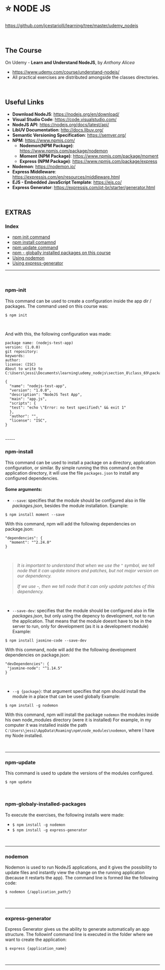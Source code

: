 # :star: NODE JS 
https://github.com/jcestariolli/learning/tree/master/udemy_nodejs

<br/>

## The Course
On Udemy - **Learn and Understand NodeJS**, by *Anthony Alicea*
* https://www.udemy.com/course/understand-nodejs/
* All practical exercises are distributed amongside the classes directories.

<br/>

## Useful Links
* **Download NodeJS**: https://nodejs.org/en/download/
* **Visual Studio Code**: https://code.visualstudio.com/
* **NodeJS API**: https://nodejs.org/docs/latest/api/
* **LibUV Documentation**: http://docs.libuv.org/
* **Semantic Versioning Specification**: https://semver.org/
* **NPM**: https://www.npmjs.com/
  * **Nodemon(NPM Package)**: https://www.npmjs.com/package/nodemon
  * **Moment (NPM Package)**: https://www.npmjs.com/package/moment
  * **Express (NPM Package)**: https://www.npmjs.com/package/express
* **Nodemon**: https://nodemon.io/
* **Express Middleware**: https://expressjs.com/en/resources/middleware.html
* **EJS - Embedded JavaScript Template**: https://ejs.co/
* **Express Generator**: https://expressjs.com/pt-br/starter/generator.html

<br/>


## EXTRAS
### Index
* [npm init command](#npm-init)
* [npm install comamnd](#npm-install)
* [npm update command](#npm-update)
* [npm - globally installed packages on this course](#npm-globaly-installed-packages)
* [Using nodemon](#nodemon)
* [Using express-generator](#express-generator)
-----

<br/>

### **npm-init**
This command can be used to create a configuration inside the app dir / packages. The command used on this course was:
```
$ npm init
```
<br/>

And with this, the following configuration was made:
```
package name: (nodejs-test-app)
version: (1.0.0)
git repository:
keywords:
author:
license: (ISC)
About to write to C:\Users\jessi\Documents\learning\udemy_nodejs\section_8\class_69\package.json:

{
  "name": "nodejs-test-app",
  "version": "1.0.0",
  "description": "NodeJS Test App",
  "main": "app.js",
  "scripts": {
  "test": "echo \"Error: no test specified\" && exit 1"
  },
  "author": "",
  "license": "ISC",
}
```

<br/>
-----

### npm-install
This command can be used to install a package on a directory, application configuration, or similar. 
By simple running the this command on the application directory, it will use the file `packages.json` to install any configured dependencies.
<br/>
#### Some arguments:
* `--save`: specifies that the module should be configured also in file _packages.json_, besides the module installation.
 Example:
```
$ npm install moment --save
```
With this command, npm will add the following dependencies on package.json:
```
"dependencies": {
  "moment": "^2.24.0"
}
```
<br/>

> _It is important to understand that when we use the `^` symbol, we tell node that it can update minors and patches, but not major version on our dependency._<br/><br/>
> _If we use `~`, then we tell node that it can only update patches of this dependency._

<br/>
 
* `--save-dev`: specifies that the module should be configured also in file _packages.json_, but only using the depency to development, not to run the application. That means that the module doesnt have to be in the server to run, only for development (as it is a development module)
 Example:
 ```
 $ npm install jasmine-code --save-dev
 ``` 
 With this command, node will add the the following development dependencies on package.json:
 ```
"devDependencies": {
  "jasmine-node": "^1.14.5"
}
 ```
 <br/>
 
 * `--g {package}`: that argument specifies that npm should install the module in a place that can be used globally
 Example:
 ```
 $ npm install -g nodemon
 ``` 
 With this command, npm will install the package `nodemon` the modules inside his own node_modules directory (were it is installed)
 For example, in my computer it was installed inside the path `C:\Users\jessi\AppData\Roaming\npm\node_modules\nodemon`, where I have my Node installed.
 
<br/>
 
-----
 
### **npm-update**
This command is used to update the versions of the modules configured.
```
$ npm update
```

<br/>

### **npm-globaly-installed-packages**
To execute the exercises, the following installs were made:
* `$ npm install -g nodemon`
* `$ npm install -g express-generator`

<br/>

-----

### **nodemon**
Nodemon is used to run NodeJS applications, and it gives the possibility to update files and instantly view the change on the running application (because it restarts the app).
The command line is formed like the following code:
```
$ nodemon {/application_path/} 
```

<br/>

-----

### **express-generator**
Express Generator gives us the ability to generate automatically an app structure.
The followinf command line is executed in the folder where we want to create the application:
```
$ express {application_name} 
```

<br/>

--------------------------------------------------
